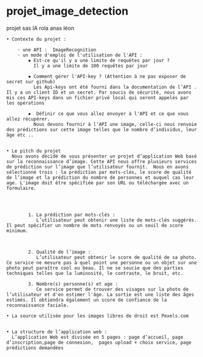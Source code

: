 # projet_image_detection
projet sas IA rola anas léon 



    • Contexte du projet : 

        ◦ une API :  ImageRecognition
        ◦ un mode d'emploi de l'utilisation de l'API : 
            ▪ Est-ce qu'il y a une limite de requêtes par jour ? 
              Il y a une limite de 100 requêtes par jour
              
            ▪ Comment gérer l'API-key ? (Attention à ne pas exposer de secret sur github) 
              Les Api-keys ont été fourni dans la documentation de l’API . Il y a un client ID et un secret. Par soucis de sécurité, nous avons mis ces API-keys dans un fichier privé local qui seront appelés par les opérations

            ▪  Définir ce que vous allez envoyer à l'API et ce que vous allez récupérer. 
              Nous devons fournir à l’API une image, celle-ci nous renvoie des prédictions sur cette image telles que le nombre d’individus, leur âge etc ..
              

    • Le pitch du projet
      Nous avons décidé de vous présenter un projet d’application Web basé sur la reconnaissance d’image. Cette API nous offre plusieurs services de prédiction sur l’image que l’utilisateur fournit.  Nous en avons sélectionné trois : la prédiction par mots-clés, le score de qualité de l’image et la prédiction du nombre de personnes et auquel cas leur age. L'image doit être spécifiée par son URL ou téléchargée avec un formulaire.




            1. La prédiction par mots-clés :
               L’utilisateur peut obtenir une liste de mots-clés suggérés. Il peut spécifier un nombre de mots renvoyés ou un seuil de score minimum. 



            2. Qualité de l’image : 
               L’utilisateur peut obtenir le score de qualité de sa photo. Ce service ne mesure pas à quel point une personne ou un objet sur une photo peut paraître cool ou beau. Il ne se soucie que des parties techniques telles que la luminosité, le contraste, le bruit, etc. 
               
            3. Nombre(s) personne(s) et age :
               Ce service permet de trouver des visages sur la photo de l’utilisateur et d'en estimer l'âge. La sortie est une liste des âges estimés. Il obtiendra également un score de confiance de la reconnaissance faciale. 
               
    • La source utilisée pour les images libres de droit est Pexels.com


    • La structure de l’application web :
      L’application Web est divisée en 5 pages : page d’accueil, page d’inscription,page de connexion,  pages upload + choix service, page prédictions demandées 


